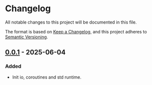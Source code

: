 # Changelog

All notable changes to this project will be documented in this file.

The format is based on [Keep a Changelog](https://keepachangelog.com/en/1.0.0/),
and this project adheres to [Semantic Versioning](https://semver.org/spec/v2.0.0.html).

## [0.0.1] - 2025-06-04

### Added

- Init io, coroutines and std runtime.

[0.0.1]: https://github.com/pimalaya/io-keyring/compare/root..v0.0.1

<!-- generated by git-cliff on 2025-06-04T10:57:22.803490125+02:00 -->
